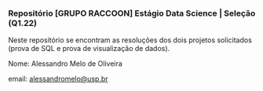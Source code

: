 ### Repositório [GRUPO RACCOON] Estágio Data Science | Seleção (Q1.22)

Neste repositório se encontram as resoluções dos dois projetos solicitados (prova de SQL e prova de visualização de dados).

Nome: Alessandro Melo de Oliveira

email: alessandromelo@usp.br
